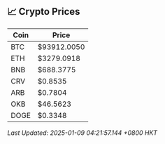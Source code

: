 ## 📈 Crypto Prices

| Coin | Price |
| ---- | ----- |
| BTC | $93912.0050 |
| ETH | $3279.0918 |
| BNB | $688.3775 |
| CRV | $0.8535 |
| ARB | $0.7804 |
| OKB | $46.5623 |
| DOGE | $0.3348 |

_Last Updated: 2025-01-09 04:21:57.144 +0800 HKT_